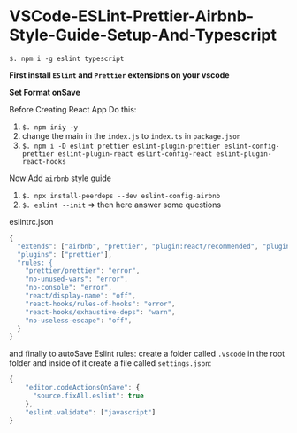 # VSCode-ESLint-Prettier-Airbnb-Style-Guide-Setup-And-Typescript

`$. npm i -g eslint typescript`

**First install `ESlint` and `Prettier` extensions on your vscode**

**Set Format onSave**

Before Creating React App Do this: 

1. `$. npm iniy -y`
2. change the main in the `index.js` to `index.ts` in `package.json`
3. `$. npm i -D eslint prettier eslint-plugin-prettier eslint-config-prettier eslint-plugin-react eslint-config-react eslint-plugin-react-hooks`

Now Add `airbnb` style guide

1. `$. npx install-peerdeps --dev eslint-config-airbnb`
2. `$. eslint --init` => then here answer some questions

eslintrc.json

```js
{
  "extends": ["airbnb", "prettier", "plugin:react/recommended", "plugin:prettier/recommended", "eslint:recommended"]
  "plugins": ["prettier"],
  "rules: {
    "prettier/prettier": "error",
    "no-unused-vars": "error",
    "no-console": "error",
    "react/display-name": "off",
    "react-hooks/rules-of-hooks": "error",
    "react-hooks/exhaustive-deps": "warn",
    "no-useless-escape": "off",
  }
}
```

and finally to autoSave Eslint rules: create a folder called `.vscode` in the root folder and inside of it create a file called `settings.json`:

```js
{
    "editor.codeActionsOnSave": {
      "source.fixAll.eslint": true
    },
    "eslint.validate": ["javascript"]
}
```
